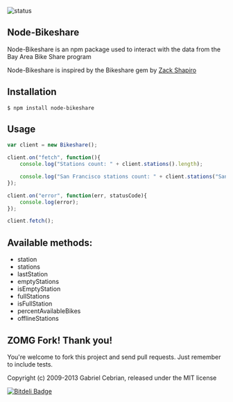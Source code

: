 ![status](https://secure.travis-ci.org/gabceb/node-bikeshare.png?branch=master)

## Node-Bikeshare

Node-Bikeshare is an npm package used to interact with the data from the Bay Area Bike Share program

Node-Bikeshare is inspired by the Bikeshare gem by [Zack Shapiro](https://github.com/zackshapiro/bikeshare)

## Installation

	$ npm install node-bikeshare
	
## Usage

```javascript
var client = new Bikeshare();

client.on("fetch", function(){
    console.log("Stations count: " + client.stations().length);

    console.log("San Francisco stations count: " + client.stations("San Francisco").length );
});

client.on("error", function(err, statusCode){
	console.log(error);
});

client.fetch();

```

## Available methods:

- station
- stations
- lastStation
- emptyStations
- isEmptyStation
- fullStations
- isFullStation
- percentAvailableBikes
- offlineStations

## ZOMG Fork! Thank you!

You're welcome to fork this project and send pull requests. Just remember to include tests.

Copyright (c) 2009-2013 Gabriel Cebrian, released under the MIT license


[![Bitdeli Badge](https://d2weczhvl823v0.cloudfront.net/gabceb/node-bikeshare/trend.png)](https://bitdeli.com/free "Bitdeli Badge")

